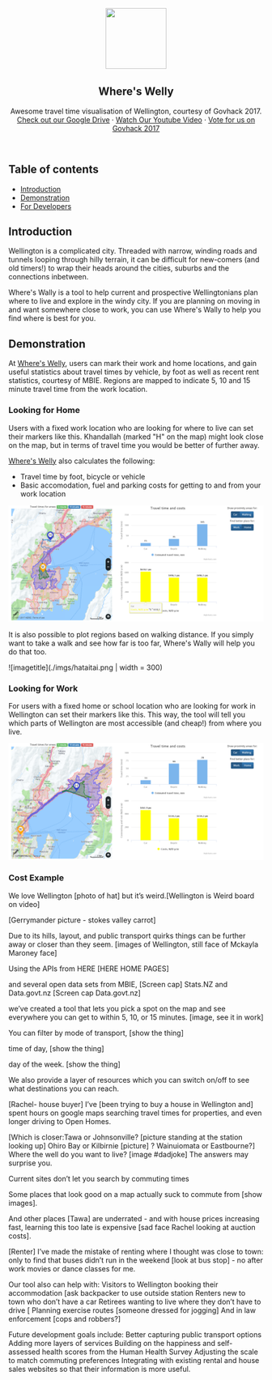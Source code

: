 <p align="center">
  <a href=https://drive.google.com/drive/u/2/folders/0B3SjqsAKahBWd2hpeVdxYUNIUTQ>
    <img src="https://raw.githubusercontent.com/whereswelly-govhack/wheres-welly/master/imgs/wswLogo_s.jpg" width=120 height=120>
  </a>
  <h2 align="center">Where's Welly</h2>
  <p align="center">
    Awesome travel time visualisation of Wellington, courtesy of Govhack 2017.
    <br>
    <a href="https://drive.google.com/drive/u/2/folders/0B3SjqsAKahBWd2hpeVdxYUNIUTQ">Check out our Google Drive</a>
    &middot;
    <a href="https://youtube.com">Watch Our Youtube Video</a>
    &middot;
    <a href="https://govhack.org.nz/wellington/">Vote for us on Govhack 2017</a>
  </p>
</p>

<br>


## Table of contents

- [Introduction](#introduction)
- [Demonstration](#demonstration)
- [For Developers](#for-developers)

## Introduction
Wellington is a complicated city. Threaded with narrow, winding roads and tunnels looping through hilly terrain, it can be difficult for new-comers (and old timers!) to wrap their heads around the cities, suburbs and the connections inbetween.

Where's Wally is a tool to help current and prospective Wellingtonians plan where to live and explore in the windy city. If you are planning on moving in and want somewhere close to work, you can use Where's Wally to help you find where is best for you.

## Demonstration

At [Where's Welly](http://mapsnz.link/index.php?id=19), users can mark their work and home locations, and gain useful statistics about travel times by vehicle, by foot as well as recent rent statistics, courtesy of MBIE. Regions are mapped to indicate 5, 10 and 15 minute travel time from the work location.

### Looking for Home
Users with a fixed work location who are looking for where to live can set their markers like this. Khandallah (marked "H" on the map) might look close on the map, but in terms of travel time you would be better of further away.

[Where's Welly](http://mapsnz.link/index.php?id=19) also calculates the following:
- Travel time by foot, bicycle or vehicle
- Basic accomodation, fuel and parking costs for getting to and from your work location

![imagetitle](./imgs/khandallah.png?raw=true "Optional Title")

It is also possible to plot regions based on walking distance. If you simply want to take a walk and see how far is too far, Where's Wally will help you do that too.

![imagetitle](./imgs/hataitai.png | width = 300)

### Looking for Work
For users with a fixed home or school location who are looking for work in Wellington can set their markers like this. This way, the tool will tell you which parts of Wellington are most accessible (and cheap!) from where you live.

![imagetitle](./imgs/petone.png?raw=true "Optional Title")

### Cost Example

We love Wellington [photo of hat]  but it’s weird.[Wellington is Weird board on video]

  [Gerrymander picture - stokes valley carrot]

Due to its hills, layout, and public transport quirks things can be further away or closer than they seem. [images of Wellington, still face of Mckayla Maroney face]

Using the APIs from HERE  [HERE HOME PAGES]

and several open data sets from MBIE, [Screen cap] Stats.NZ and Data.govt.nz [Screen cap Data.govt.nz]  

 we’ve created a tool that lets you pick a spot on the map and see everywhere you can get to within 5, 10, or 15 minutes.  [image, see it in work]

You can filter by mode of transport, [show the thing]

 time of day, [show the thing]

day of the week. [show the thing]

We also provide a layer of resources which you can switch on/off to see what destinations you can reach.

[Rachel- house buyer] I’ve [been trying to buy a house in Wellington and] spent hours on google maps searching travel times for properties, and even longer driving to Open Homes.  

[Which is closer:Tawa or Johnsonville? [picture standing at the station looking up] 
Ohiro Bay or Kilbirnie [picture] ? 
Wainuiomata or Eastbourne?]  
Where the well do you want to live?  [image #dadjoke]
The answers may surprise you.  

Current sites don’t let you search by commuting times 

Some places that look good on a map actually suck to commute from [show images]. 

 And other places [Tawa] are underrated - and with house prices increasing fast, learning this too late is expensive [sad face Rachel looking at auction costs]. 

[Renter] I’ve made the mistake of renting where I thought was close to town: only to find that buses didn’t run in the weekend [look at bus stop] - no after work movies or dance classes for me.  

Our tool also can help with:
Visitors to Wellington booking their accommodation [ask backpacker to use outside station
Renters new to town who don’t have a car
Retirees wanting to live where they don’t have to drive [
Planning exercise routes [someone dressed for jogging]
And in law enforcement [cops and robbers?]

Future development goals include:
Better capturing public transport options 
Adding more layers of services
Building on the happiness and self-assessed health scores from the Human Health Survey 
Adjusting the scale to match commuting preferences
Integrating with existing rental and house sales websites so that their information is more useful. 

